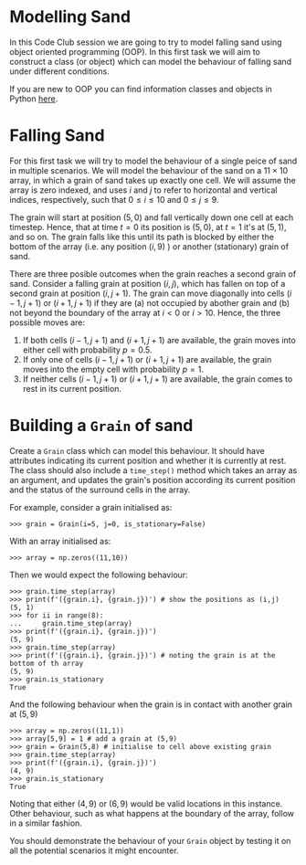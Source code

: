 # Modelling Sand
In this Code Club session we are going to try to model falling sand using object oriented programming (OOP). In this first task we will aim to construct a class (or object) which can model the behaviour of falling sand under different conditions. 

If you are new to OOP you can find information classes and objects in Python [here](https://www.geeksforgeeks.org/python-classes-and-objects/).

# Falling Sand
For this first task we will try to model the behaviour of a single peice of sand in multiple scenarios. We will model the behaviour of the sand on a $11\times 10$ array, in which a grain of sand takes up exactly one cell. We will assume the array is zero indexed, and uses $i$ and $j$ to refer to horizontal and vertical indices, respectively, such that $0\leq i \leq 10$ and $0 \leq j \leq 9$. 

The grain will start at position $(5,0)$ and fall vertically down one cell at each timestep. Hence, that at time $t=0$ its position is $(5,0)$, at $t=1$ it's at $(5,1)$, and so on. The grain falls like this until its path is blocked by either the bottom of the array (i.e. any position $(i,9)$ ) or another (stationary) grain of sand.

There are three posible outcomes when the grain reaches a second grain of sand. Consider a falling grain at position $(i,j)$, which has fallen on top of a second grain at position $(i,j+1)$. The grain can move diagonally into cells $(i-1,j+1)$ or $(i+1,j+1)$ if they are (a) not occupied by abother grain and (b) not beyond the boundary of the array at $i<0$ or $i>10$. Hence, the three possible moves are:

1. If both cells $(i-1, j+1)$ and $(i+1, j+1)$ are available, the grain moves into either cell with probability $p=0.5$.
2. If only one of cells $(i-1, j+1)$ or $(i+1, j+1)$ are available, the grain moves into the empty cell with probability $p=1$.
3. If neither cells $(i-1, j+1)$ or $(i+1, j+1)$ are available, the grain comes to rest in its current position.

# Building a `Grain` of sand
Create a `Grain` class which can model this behaviour. It should have attributes indicating its current position and whether it is currently at rest. The class should also include a `time_step()` method which takes an array as an argument, and updates the grain's position according its current position and the status of the surround cells in the array.

For example, consider a grain initialised as:

`>>> grain = Grain(i=5, j=0, is_stationary=False)`

With an array initialised as:

`>>> array = np.zeros((11,10))`

Then we would expect the following behaviour:
```
>>> grain.time_step(array)
>>> print(f'({grain.i}, {grain.j})') # show the positions as (i,j)
(5, 1)
>>> for ii in range(8):
...     grain.time_step(array)
>>> print(f'({grain.i}, {grain.j})')
(5, 9)
>>> grain.time_step(array)
>>> print(f'({grain.i}, {grain.j})') # noting the grain is at the bottom of th array
(5, 9)
>>> grain.is_stationary
True
```

And the following behaviour when the grain is in contact with another grain at $(5,9)$
```
>>> array = np.zeros((11,1))
>>> array[5,9] = 1 # add a grain at (5,9)
>>> grain = Grain(5,8) # initialise to cell above existing grain
>>> grain.time_step(array)
>>> print(f'({grain.i}, {grain.j})')
(4, 9)
>>> grain.is_stationary
True
```
Noting that either $(4,9)$ or $(6,9)$ would be valid locations in this instance. Other behaviour, such as what happens at the boundary of the array, follow in a similar fashion.

You should demonstrate the behaviour of your `Grain` object by testing it on all the potential scenarios it might encounter.
